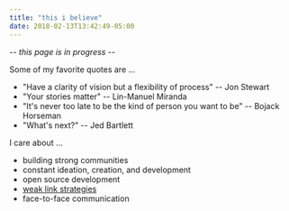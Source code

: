 ```yaml
---
title: "this i believe"
date: 2018-02-13T13:42:49-05:00
---
```


-- *this page is in progress* --

Some of my favorite quotes are ...

* "Have a clarity of vision but a flexibility of process"  -- Jon Stewart
* "Your stories matter"  -- Lin-Manuel Miranda
* "It's never too late to be the kind of person you want to be"  -- Bojack Horseman
* "What's next?"  -- Jed Bartlett

I care about ...

* building strong communities
* constant ideation, creation, and development
* open source development
* <a href="http://revisionisthistory.com/episodes/06-my-little-hundred-million" target="_blank">weak link strategies</a>
* face-to-face communication